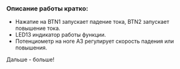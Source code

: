 ### Описание работы кратко:

- Нажатие на BTN1 запускает падение тока, BTN2 запускает повышение тока.
- LED13 индикатор работы функции.
- Потенциометр на ноге А3 регулирует скорость падения или повышения.

Дальше - больше!

